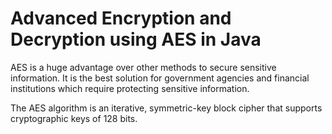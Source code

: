 # Advanced Encryption and Decryption using AES in Java
AES is a huge advantage over other methods to secure sensitive information. It is the best solution for government agencies and financial institutions which require protecting sensitive information.

The AES algorithm is an iterative, symmetric-key block cipher that supports cryptographic keys of 128 bits.
